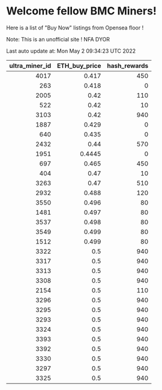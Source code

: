 # Welcome fellow BMC Miners!
Here is a list of "Buy Now" listings from Opensea floor !

Note: This is an unofficial site ! NFA DYOR


Last auto update at: Mon May  2 09:34:23 UTC 2022


|   ultra_miner_id |   ETH_buy_price |   hash_rewards |
|-----------------:|----------------:|---------------:|
|             4017 |          0.417  |            450 |
|              263 |          0.418  |              0 |
|             2005 |          0.42   |            110 |
|              522 |          0.42   |             10 |
|             3103 |          0.42   |            940 |
|             1887 |          0.429  |              0 |
|              640 |          0.435  |              0 |
|             2432 |          0.44   |            570 |
|             1951 |          0.4445 |              0 |
|              697 |          0.465  |            450 |
|              404 |          0.47   |             10 |
|             3263 |          0.47   |            510 |
|             2932 |          0.488  |            120 |
|             3550 |          0.496  |             80 |
|             1481 |          0.497  |             80 |
|             3537 |          0.498  |             80 |
|             3549 |          0.499  |             80 |
|             1512 |          0.499  |             80 |
|             3322 |          0.5    |            940 |
|             3317 |          0.5    |            940 |
|             3313 |          0.5    |            940 |
|             3308 |          0.5    |            940 |
|             2154 |          0.5    |            110 |
|             3296 |          0.5    |            940 |
|             3295 |          0.5    |            940 |
|             3293 |          0.5    |            940 |
|             3324 |          0.5    |            940 |
|             3393 |          0.5    |            940 |
|             3392 |          0.5    |            940 |
|             3330 |          0.5    |            940 |
|             3297 |          0.5    |            940 |
|             3325 |          0.5    |            940 |